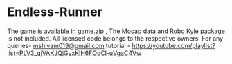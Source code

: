 # Endless-Runner
The game is available in game.zip , The Mocap data and Robo Kyle package is not included. All licensed code belongs to the respective owners. For any queries- mshivam019@gmail.com
tutorial - https://youtube.com/playlist?list=PLV3_qjVAKJQjGyxKlH6FOqCl-uVgaC4Vw
